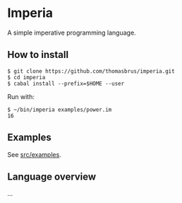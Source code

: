# Imperia

A simple imperative programming language.

## How to install

    $ git clone https://github.com/thomasbrus/imperia.git
    $ cd imperia
    $ cabal install --prefix=$HOME --user

Run with:

    $ ~/bin/imperia examples/power.im 
    16

## Examples

See [src/examples](https://github.com/thomasbrus/imperia/tree/master/examples).

## Language overview

...
